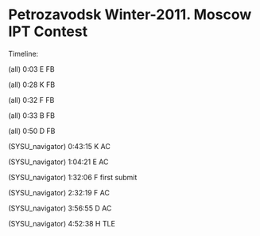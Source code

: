 # Petrozavodsk Winter-2011. Moscow IPT Contest

Timeline:

(all) 0:03 E FB

(all) 0:28 K FB

(all) 0:32 F FB

(all) 0:33 B FB

(all) 0:50 D FB

(SYSU_navigator) 0:43:15 K AC

(SYSU_navigator) 1:04:21 E AC

(SYSU_navigator) 1:32:06 F first submit

(SYSU_navigator) 2:32:19 F AC

(SYSU_navigator) 3:56:55 D AC

(SYSU_navigator) 4:52:38 H TLE

